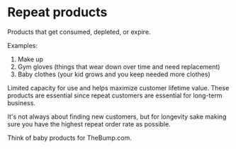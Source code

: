 # Repeat products

Products that get consumed, depleted, or expire.

Examples:

1. Make up
2. Gym gloves (things that wear down over time and need replacement)
3. Baby clothes (your kid grows and you keep needed more clothes)

Limited capacity for use and helps maximize customer lifetime value. These products are essential since repeat customers are essential for long-term business.

It's not always about finding new customers, but for longevity sake making sure you have the highest repeat order rate as possible. 

Think of baby products for TheBump.com.